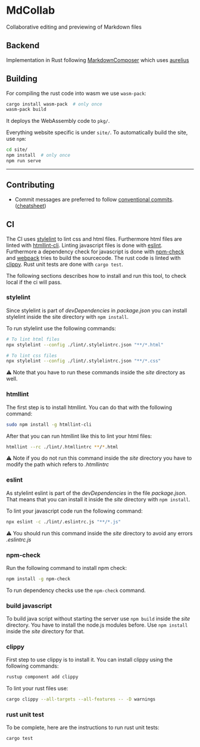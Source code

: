 # MdCollab

Collaborative editing and previewing of Markdown files

## Backend

Implementation in Rust following [MarkdownComposer](https://github.com/euclio/vim-markdown-composer) which uses [aurelius](https://github.com/euclio/aurelius)

## Building

For compiling the rust code into wasm we use `wasm-pack`:

```sh
cargo install wasm-pack  # only once
wasm-pack build
```

It deploys the WebAssembly code to `pkg/`.

Everything website specific is under `site/`.
To automatically build the site, use `npm`:

```sh
cd site/
npm install  # only once
npm run serve
```

---

## Contributing

- Commit messages are preferred to follow [conventional commits](https://www.conventionalcommits.org/en/v1.0.0-beta.4/). ([cheatsheet](https://cheatography.com/albelop/cheat-sheets/conventional-commits/))

## CI
The CI uses [stylelint](https://github.com/stylelint/stylelint) to lint css and html files. Furthermore html files are linted with [htmllint-cli](https://github.com/htmllint/htmllint-cli). Linting javascript files is done with [eslint](https://github.com/eslint/eslint). Furthermore a dependency check for javascript is done with [npm-check](https://github.com/dylang/npm-check) and [webpack](https://github.com/webpack/webpack) tries to build the sourcecode. The rust code is linted with [clippy](https://github.com/rust-lang/rust-clippy). Rust unit tests are done with `cargo test`.

The following sections describes how to install and run this tool, to check local if the ci will pass.

### stylelint

Since stylelint is part of _devDependencies_ in _package.json_ you can install stylelint inside the site directory with `npm install`.

To run stylelint use the following commands:
```sh
# To lint html files
npx stylelint --config ./lint/.stylelintrc.json "**/*.html"

# To lint css files
npx stylelint --config ./lint/.stylelintrc.json "**/*.css"
```

:warning: Note that you have to run these commands inside the _site_ directory as well.

### htmllint

The first step is to install htmllint. You can do that with the following command:

```sh
sudo npm install -g htmllint-cli
```

After that you can run htmllint like this to lint your html files:

```sh
htmllint --rc ./lint/.htmllintrc **/*.html
```

:warning: Note if you do not run this command inside the _site_ directory you have to modify the path which refers to _.htmllintrc_

### eslint

As stylelint eslint is part of the _devDependencies_ in the file _package.json_. That means that you can install it inside the _site_ directory with `npm install`.

To lint your javascript code run the following command:

```sh
npx eslint -c ./lint/.eslintrc.js "**/*.js"
```

:warning: You should run this command inside the _site_ directory to avoid any errors _.eslintrc.js_

### npm-check

Run the following command to install npm check:

```sh
npm install -g npm-check
```

To run dependency checks use the `npm-check` command.

### build javascript

To build java script without starting the server use `npm build` inside the _site_ directory. You have to install the node.js modules before. Use `npm install` inside the _site_ directory for that.

### clippy

First step to use clippy is to install it. You can install clippy using the following commands:

```sh
rustup component add clippy
```

To lint your rust files use:

```sh
cargo clippy --all-targets --all-features -- -D warnings
```

### rust unit test

To be complete, here are the instructions to run rust unit tests:

```sh
cargo test
```
